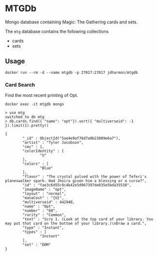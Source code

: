 # MTGDb

Mongo database containing Magic: The Gathering cards and sets.

The ```mtg``` database contains the following collections
* cards
* sets

## Usage

```
docker run --rm -d --name mtgdb -p 27017:27017 jdharmon/mtgdb
```

### Card Search

Find the most recent printing of Opt.

```
docker exec -it mtgdb mongo

> use mtg
switched to db mtg
> db.cards.find({ "name": "opt"}).sort({ "multiverseid": -1 }).limit(1).pretty()

{
        "_id" : ObjectId("5ae4e9af76d7a0b23809e6a7"),
        "artist" : "Tyler Jacobson",
        "cmc" : 1,
        "colorIdentity" : [
                "U"
        ],
        "colors" : [
                "Blue"
        ],
        "flavor" : "The crystal pulsed with the power of Teferi's planeswalker spark. Had Jhoira given him a blessing or a curse?",
        "id" : "fae3c6d55c9c4b42e5d967397de835e5bda35538",
        "imageName" : "opt",
        "layout" : "normal",
        "manaCost" : "{U}",
        "multiverseid" : 442948,
        "name" : "Opt",
        "number" : "60",
        "rarity" : "Common",
        "text" : "Scry 1. (Look at the top card of your library. You may put that card on the bottom of your library.)\nDraw a card.",
        "type" : "Instant",
        "types" : [
                "Instant"
        ],
        "set" : "DOM"
}
```
